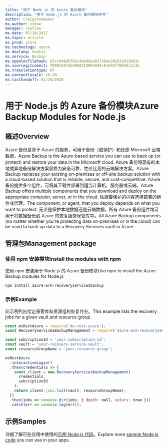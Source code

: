 ```yaml
---
title: "用于 Node.js 的 Azure 备份模块"
description: "用于 Node.js 的 Azure 备份模块参考"
author: craigshoemaker
ms.author: cshoe
manager: routlaw
ms.date: 07/18/2017
ms.topic: article
ms.prod: azure
ms.technology: azure
ms.devlang: nodejs
ms.service: Backup
ms.openlocfilehash: 83ccd48d6f66c49ed6be837384a39cb32919b83c
ms.sourcegitcommit: 78001187db408d21909e949c8a592f76626c2c3b
ms.translationtype: HT
ms.contentlocale: zh-CN
ms.lasthandoff: 01/26/2018
---
```

# <a name="azure-backup-modules-for-nodejs"></a><span data-ttu-id="59641-103">用于 Node.js 的 Azure 备份模块</span><span class="sxs-lookup"><span data-stu-id="59641-103">Azure Backup Modules for Node.js</span></span>

## <a name="overview"></a><span data-ttu-id="59641-104">概述</span><span class="sxs-lookup"><span data-stu-id="59641-104">Overview</span></span>

<span data-ttu-id="59641-105">Azure 备份是基于 Azure 的服务，可用于备份（或保护）和还原 Microsoft 云端数据。</span><span class="sxs-lookup"><span data-stu-id="59641-105">Azure Backup is the Azure-based service you can use to back up (or protect) and restore your data in the Microsoft cloud.</span></span> <span data-ttu-id="59641-106">Azure 备份将现有的本地或异地备份解决方案替换为安全可靠、性价比高的云端解决方案。</span><span class="sxs-lookup"><span data-stu-id="59641-106">Azure Backup replaces your existing on-premises or off-site backup solution with a cloud-based solution that is reliable, secure, and cost-competitive.</span></span> <span data-ttu-id="59641-107">Azure 备份提供多个组件，可将其下载并部署到适当计算机、服务器或云端。</span><span class="sxs-lookup"><span data-stu-id="59641-107">Azure Backup offers multiple components that you download and deploy on the appropriate computer, server, or in the cloud.</span></span> <span data-ttu-id="59641-108">依据要保护的内容选择部署的组件或代理。</span><span class="sxs-lookup"><span data-stu-id="59641-108">The component, or agent, that you deploy depends on what you want to protect.</span></span> <span data-ttu-id="59641-109">无论是保护本地数据还是云端数据，所有 Azure 备份组件均可用于将数据备份到 Azure 的恢复服务保管库中。</span><span class="sxs-lookup"><span data-stu-id="59641-109">All Azure Backup components (no matter whether you're protecting data on-premises or in the cloud) can be used to back up data to a Recovery Services vault in Azure.</span></span> 

## <a name="management-package"></a><span data-ttu-id="59641-110">管理包</span><span class="sxs-lookup"><span data-stu-id="59641-110">Management package</span></span>

### <a name="install-the-modules-with-npm"></a><span data-ttu-id="59641-111">使用 npm 安装模块</span><span class="sxs-lookup"><span data-stu-id="59641-111">Install the modules with npm</span></span>

<span data-ttu-id="59641-112">使用 npm 安装用于 Node.js 的 Azure 备份模块</span><span class="sxs-lookup"><span data-stu-id="59641-112">Use npm to install the Azure Backup modules for Node.js</span></span>

```bash
npm install azure-arm-recoveryservicesbackup
```

### <a name="example"></a><span data-ttu-id="59641-113">示例</span><span class="sxs-lookup"><span data-stu-id="59641-113">Example</span></span>

<span data-ttu-id="59641-114">此示例列出给定保管库和资源组的恢复作业。</span><span class="sxs-lookup"><span data-stu-id="59641-114">This example lists the recovery jobs for a given vault and resource group.</span></span>

```javascript
const msRestAzure = require('ms-rest-azure');
const RecoveryServicesBackupManagement = require('azure-arm-recoveryservicesbackup');

const subcriptionId = 'your-subscription-id';
const vault = 'your-recovery-service-vault';
const resourceGroupName = 'your-resource-group';

msRestAzure
  .interactiveLogin()
  .then(credentials => {
    const client = new RecoveryServicesBackupManagement(
      credentials,
      subcriptionId
    );
    return client.jobs.list(vault, resourceGroupName);
  })
  .then(jobs => console.dir(jobs, { depth: null, colors: true }))
  .catch(err => console.log(err));
```

## <a name="samples"></a><span data-ttu-id="59641-115">示例</span><span class="sxs-lookup"><span data-stu-id="59641-115">Samples</span></span>

<span data-ttu-id="59641-116">详细了解可在应用中使用的[示例 Node.js 代码](https://azure.microsoft.com/resources/samples/?platform=nodejs)。</span><span class="sxs-lookup"><span data-stu-id="59641-116">Explore more [sample Node.js code](https://azure.microsoft.com/resources/samples/?platform=nodejs) you can use in your apps.</span></span>
